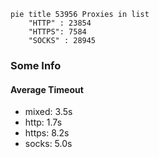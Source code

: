 
```mermaid
pie title 53956 Proxies in list
    "HTTP" : 23854
    "HTTPS": 7584
    "SOCKS" : 28945
```

### Some Info
#### Average Timeout

- mixed: 3.5s
- http: 1.7s
- https: 8.2s
- socks: 5.0s